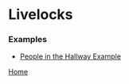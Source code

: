 # Livelocks

### Examples

- [People in the Hallway Example](https://github.com/golang-basics/concurrency/blob/master/livelocks/people-in-hallway/main.go)

[Home](https://github.com/golang-basics/concurrency)
